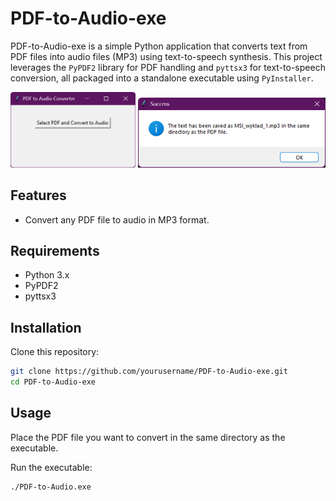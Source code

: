 # PDF-to-Audio-exe

PDF-to-Audio-exe is a simple Python application that converts text from PDF files into audio files (MP3) using text-to-speech synthesis. This project leverages the `PyPDF2` library for PDF handling and `pyttsx3` for text-to-speech conversion, all packaged into a standalone executable using `PyInstaller`.

<div align="center">
    <img src="images/screenshot.png" alt="Application Screenshot 1" width="200" style="display: inline-block;"/>
    <img src="images/screenshot_2.png" alt="Application Screenshot 2" width="300" style="display: inline-block;"/>
</div>

## Features
- Convert any PDF file to audio in MP3 format.

## Requirements
- Python 3.x
- PyPDF2
- pyttsx3

## Installation
Clone this repository:

   ```bash
   git clone https://github.com/yourusername/PDF-to-Audio-exe.git
   cd PDF-to-Audio-exe
   ```

## Usage
Place the PDF file you want to convert in the same directory as the executable.

Run the executable:

```bash
./PDF-to-Audio.exe
```
